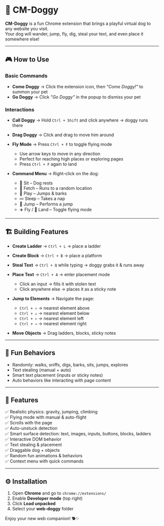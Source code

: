 # 🐶 CM-Doggy

**CM-Doggy** is a fun Chrome extension that brings a playful virtual dog to any website you visit.  
Your dog will wander, jump, fly, dig, steal your text, and even place it somewhere else!  

---

## 🎮 How to Use

### Basic Commands
- **Come Doggy** → Click the extension icon, then *"Come Doggy!"* to summon your pet  
- **Go Doggy** → Click *"Go Doggy"* in the popup to dismiss your pet  

### Interactions
- **Call Doggy** → Hold `Ctrl + Shift` and click anywhere → doggy runs there  
- **Drag Doggy** → Click and drag to move him around  
- **Fly Mode** → Press `Ctrl + F` to toggle flying mode  
  - Use arrow keys to move in any direction  
  - Perfect for reaching high places or exploring pages  
  - Press `Ctrl + F` again to land  

- **Command Menu** → Right-click on the dog:  
  - 🦴 Sit – Dog rests  
  - 🏃 Fetch – Runs to a random location  
  - 🎾 Play – Jumps & barks  
  - 💤 Sleep – Takes a nap  
  - 🦘 Jump – Performs a jump  
  - ✈️ Fly / 🛬 Land – Toggle flying mode  

---

## 🏗️ Building Features
- **Create Ladder** → `Ctrl + L` → place a ladder  
- **Create Block** → `Ctrl + B` → place a platform  
- **Steal Text** → `Ctrl + Q` while typing → doggy grabs it & runs away  
- **Place Text** → `Ctrl + A` → enter placement mode  
  - Click an input → fills it with stolen text  
  - Click anywhere else → places it as a sticky note  

- **Jump to Elements** → Navigate the page:  
  - `Ctrl + ↑` → nearest element above  
  - `Ctrl + ↓` → nearest element below  
  - `Ctrl + ←` → nearest element left  
  - `Ctrl + →` → nearest element right  

- **Move Objects** → Drag ladders, blocks, sticky notes  

---

## 🐾 Fun Behaviors
- Randomly: walks, sniffs, digs, barks, sits, jumps, explores  
- Text stealing (manual + auto)  
- Smart text placement (inputs or sticky notes)  
- Auto behaviors like interacting with page content  

---

## 🎨 Features
✅ Realistic physics: gravity, jumping, climbing  
✅ Flying mode with manual & auto-flight  
✅ Scrolls with the page  
✅ Auto-unstuck detection  
✅ Smart surface detection: text, images, inputs, buttons, blocks, ladders  
✅ Interactive DOM behavior  
✅ Text stealing & placement  
✅ Draggable dog + objects  
✅ Random fun animations & behaviors  
✅ Context menu with quick commands  

---

## ⚙️ Installation
1. Open **Chrome** and go to `chrome://extensions/`  
2. Enable **Developer mode** (top right)  
3. Click **Load unpacked**  
4. Select your **web-doggy** folder  

Enjoy your new web companion! 🐕✨
